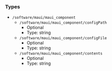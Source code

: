 
### Types

 - `/software/maui/maui_component`
    - `/software/maui/maui_component/configPath`
        - Optional
        - Type: string
    - `/software/maui/maui_component/configFile`
        - Optional
        - Type: string
    - `/software/maui/maui_component/contents`
        - Optional
        - Type: string
